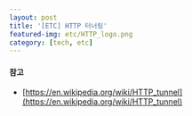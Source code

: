 ```yaml
---
layout: post
title: '[ETC] HTTP 터너링'
featured-img: etc/HTTP_logo.png
category: [tech, etc]
---
```


#### 참고
- [https://en.wikipedia.org/wiki/HTTP_tunnel](https://en.wikipedia.org/wiki/HTTP_tunnel)
